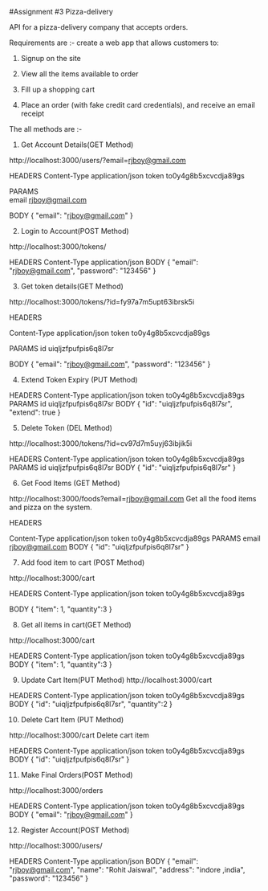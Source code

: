 #Assignment #3 Pizza-delivery

API for a pizza-delivery company that accepts orders.

Requirements are :-
create a web app that allows customers to:

1. Signup on the site

2. View all the items available to order

3. Fill up a shopping cart

4. Place an order (with fake credit card credentials), and receive an email receipt

The all methods are :- 

1. Get Account Details(GET Method)

http://localhost:3000/users/?email=rjboy@gmail.com

HEADERS
Content-Type      application/json
token             to0y4g8b5xcvcdja89gs

PARAMS           
email			  rjboy@gmail.com

BODY
{
	"email": "rjboy@gmail.com"
}

2. Login to Account(POST Method)

http://localhost:3000/tokens/

HEADERS
Content-Type		application/json
BODY
{
	"email": "rjboy@gmail.com",
	"password": "123456"
}

3. Get token details(GET Method)

http://localhost:3000/tokens/?id=fy97a7m5upt63ibrsk5i

HEADERS

Content-Type		application/json
token			to0y4g8b5xcvcdja89gs

PARAMS
id			uiqljzfpufpis6q8l7sr

BODY
{
	"email": "rjboy@gmail.com",
	"password": "123456"
}

4. Extend Token Expiry (PUT Method)
 
HEADERS
Content-Type		application/json
token               to0y4g8b5xcvcdja89gs
PARAMS
id	                uiqljzfpufpis6q8l7sr
BODY
{
	"id": "uiqljzfpufpis6q8l7sr",
	"extend": true
}

5. Delete Token (DEL Method)

http://localhost:3000/tokens/?id=cv97d7m5uyj63ibjik5i

HEADERS
Content-Type		application/json
token				to0y4g8b5xcvcdja89gs
PARAMS
id                   uiqljzfpufpis6q8l7sr
BODY
{
	"id": "uiqljzfpufpis6q8l7sr"
}


6. Get Food Items (GET Method)

http://localhost:3000/foods?email=rjboy@gmail.com
Get all the food items and pizza on the system.

HEADERS

Content-Type		application/json
token			    to0y4g8b5xcvcdja89gs
PARAMS
email               	rjboy@gmail.com
BODY
{
	"id": "uiqljzfpufpis6q8l7sr"
}

7. Add food item to cart (POST Method)

http://localhost:3000/cart

HEADERS
Content-Type		application/json
token			to0y4g8b5xcvcdja89gs

BODY
{
	"item": 1,
	"quantity":3
}

8. Get all items in cart(GET Method)

http://localhost:3000/cart

HEADERS
Content-Type		application/json
token			to0y4g8b5xcvcdja89gs
BODY
{
	"item": 1,
	"quantity":3
}

9. Update Cart Item(PUT Method)
http://localhost:3000/cart

HEADERS
Content-Type			application/json
token				to0y4g8b5xcvcdja89gs
BODY
{
	"id": "uiqljzfpufpis6q8l7sr",
	"quantity":2
}

10. Delete Cart Item (PUT Method)

http://localhost:3000/cart
Delete cart item

HEADERS
Content-Type			application/json
token				to0y4g8b5xcvcdja89gs
BODY
{
	"id": "uiqljzfpufpis6q8l7sr"
}

11. Make Final Orders(POST Method)

http://localhost:3000/orders

HEADERS
Content-Type		application/json
token			    to0y4g8b5xcvcdja89gs
BODY
{
	"email": "rjboy@gmail.com"
}

12. Register Account(POST Method)

http://localhost:3000/users/

HEADERS
Content-Type            application/json
BODY
	{
	"email": "rjboy@gmail.com",
	"name": "Rohit Jaiswal",
	"address": "indore ,india",
	"password": "123456"
	}



